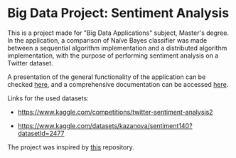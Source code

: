 # Big Data Project: Sentiment Analysis

This is a project made for "Big Data Applications" subject, Master's degree. In the application, a comparison of Naïve Bayes classifier was made between a sequential algorithm
implementation and a distributed algorithm implementation, with the purpose of performing
sentiment analysis on a Twitter dataset. 

A presentation of the general functionality of the application can be checked [here](https://github.com/TunsAdrian/BD-Project-Sentiment-Analysis/blob/master/documentation/Presentation.pdf), and a comprehensive documentation can be accessed [here](https://github.com/TunsAdrian/BD-Project-Sentiment-Analysis/blob/master/documentation/Documentation.pdf).

Links for the used datasets:

- https://www.kaggle.com/competitions/twitter-sentiment-analysis2

- https://www.kaggle.com/datasets/kazanova/sentiment140?datasetId=2477

The project was inspired by [this](https://github.com/gunjannandy/twitter-sentiment-analysis) repository.
